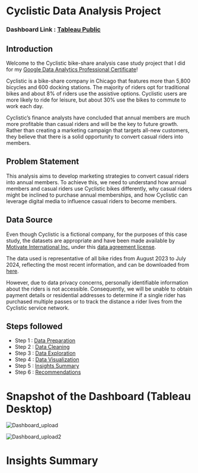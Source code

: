 # Cyclistic Data Analysis Project

### Dashboard Link : [Tableau Public](https://public.tableau.com/views/CYCLISTICDASHBOARD3/Dashboard23?:language=en-US&:sid=&:redirect=auth&:display_count=n&:origin=viz_share_link)

## Introduction

Welcome to the Cyclistic bike-share analysis case study project that I did for my
[Google Data Analytics Professional Certificate](https://www.coursera.org/professional-certificates/google-data-analytics)!

Cyclistic is a bike-share company in Chicago that features more than 5,800 bicycles and 600 docking stations. The majority of riders opt for traditional bikes and about 8% of riders use the assistive options. Cyclistic users are more likely to ride for leisure, but about 30% use the bikes to commute to work each day.

Cyclistic’s finance analysts have concluded that annual members are much more profitable than casual riders and will be the key to future growth. Rather than creating a marketing campaign that targets all-new customers, they believe that there is a solid opportunity to convert casual riders into members.

## Problem Statement

This analysis aims to develop marketing strategies to convert casual riders into annual members. To achieve this, we need to understand how annual members and casual riders use Cyclistic bikes differently, why casual riders might be inclined to purchase annual memberships, and how Cyclistic can leverage digital media to influence casual riders to become members.


## Data Source

Even though Cyclistic is a fictional company, for the purposes of this case study, the datasets are appropriate and
have been made available by [Motivate International Inc.](https://motivateco.com/) under this [data agreement license](https://divvybikes.com/data-license-agreement).

The data used is representative of all bike rides from August 2023 to July 2024, reflecting the most recent information, and can be downloaded from [here](https://divvy-tripdata.s3.amazonaws.com/index.html).

However, due to data privacy concerns, personally identifiable information about the riders is not accessible. Consequently, we will be unable to obtain payment details or residential addresses to determine if a single rider has purchased multiple passes or to track the distance a rider lives from the Cyclistic service network.


## Steps followed 

- Step 1 : [Data Preparation](https://github.com/suhaniarora06/Cyclistic-Case-Study-Google-Data-Analytics-Capstone-/blob/main/Data%20Preparation.sql)
- Step 2 : [Data Cleaning](https://github.com/suhaniarora06/Cyclistic-Case-Study-Google-Data-Analytics-Capstone-/blob/main/Data%20Cleaning.sql)
- Step 3 : [Data Exploration](https://github.com/suhaniarora06/Cyclistic-Case-Study-Google-Data-Analytics-Capstone-/blob/main/Data%20Exploration.sql)
- Step 4 : [Data Visualization](https://github.com/suhaniarora06/Cyclistic-Case-Study-Google-Data-Analytics-Capstone-/blob/main/Data%20Visualization.pdf)
- Step 5 : [Insights Summary](#Insights-Summary)
- Step 6 : [Recommendations](#Recommendations)




# Snapshot of the Dashboard (Tableau Desktop)

![Dashboard_upload](https://github.com/user-attachments/assets/7eaacb3e-94c7-49da-b675-00e046c7cc21)

![Dashboard_upload2](https://github.com/user-attachments/assets/83fbc479-1be7-49db-b639-86e922f60952)


# Insights Summary


